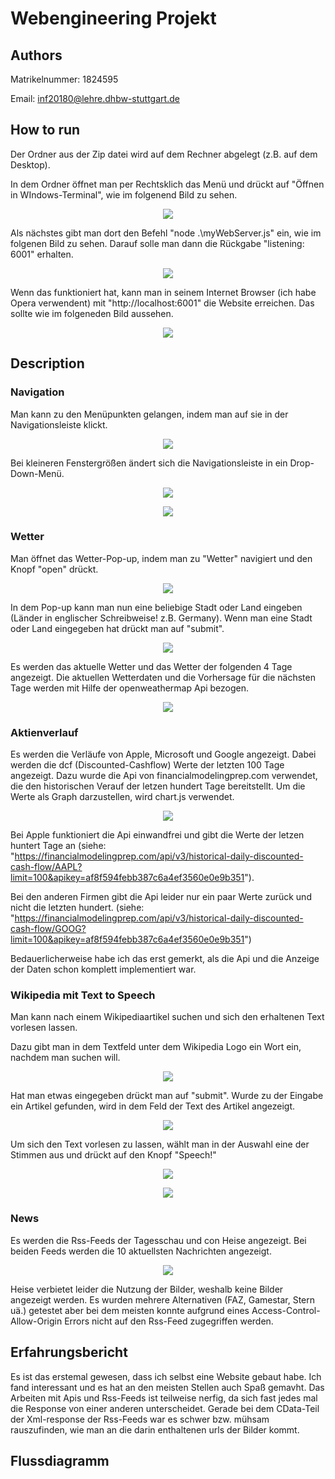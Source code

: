 # Webengineering Projekt


## Authors

Matrikelnummer: 1824595

Email: inf20180@lehre.dhbw-stuttgart.de


## How to run

Der Ordner aus der Zip datei wird auf dem Rechner abgelegt (z.B. auf dem Desktop).

In dem Ordner öffnet man per Rechtsklich das Menü und drückt auf "Öffnen in WIndows-Terminal", wie im folgenend Bild zu sehen.
<p align="center">
  <img src="Bilder Doku/Screenshot 2021-12-12 181247.png">
</p>

Als nächstes gibt man dort den Befehl "node .\myWebServer.js" ein, wie im folgenen Bild zu sehen. Darauf solle man dann die Rückgabe "listening: 6001" erhalten.
<p align="center">
  <img src="Bilder Doku/Screenshot 2021-12-12 181413.png">
</p>

Wenn das funktioniert hat, kann man in seinem Internet Browser (ich habe Opera verwendent) mit "http://localhost:6001" die Website erreichen. Das sollte wie im folgeneden Bild aussehen.
<p align="center">
  <img src="Bilder Doku/Screenshot 2021-12-12 181722.png">
</p>


## Description

### Navigation

Man kann zu den Menüpunkten gelangen, indem man auf sie in der Navigationsleiste klickt.
<p align="center">
  <img src="Bilder Doku/Screenshot 2021-12-12 183636.png">
</p>

Bei kleineren Fenstergrößen ändert sich die Navigationsleiste in ein Drop-Down-Menü.
<p align="center">
  <img src="Bilder Doku/Screenshot 2021-12-12 183740.png">
</p>
<p align="center">
  <img src="Bilder Doku/Screenshot 2021-12-12 183758.png">
</p>

### Wetter

Man öffnet das Wetter-Pop-up, indem man zu "Wetter" navigiert und den Knopf "open" drückt.
<p align="center">
  <img src="Bilder Doku/Screenshot 2021-12-12 184441.png">
</p>

In dem Pop-up kann man nun eine beliebige Stadt oder Land eingeben (Länder in englischer Schreibweise! z.B. Germany). Wenn man eine Stadt oder Land eingegeben hat drückt man auf "submit".
<p align="center">
  <img src="Bilder Doku/Screenshot 2021-12-12 184510.png">
</p>

Es werden das aktuelle Wetter und das Wetter der folgenden 4 Tage angezeigt. Die aktuellen Wetterdaten und die Vorhersage für die nächsten Tage werden mit Hilfe der openweathermap Api bezogen.
<p align="center">
  <img src="Bilder Doku/Screenshot 2021-12-12 184539.png">
</p>

### Aktienverlauf

Es werden die Verläufe von Apple, Microsoft und Google angezeigt. Dabei werden die dcf (Discounted-Cashflow) Werte der letzten 100 Tage angezeigt. Dazu wurde die Api von financialmodelingprep.com verwendet, die den historischen Verauf der letzen hundert Tage bereitstellt.
Um die Werte als Graph darzustellen, wird chart.js verwendet.
<p align="center">
  <img src="Bilder Doku/Screenshot 2021-12-12 185559.png">
</p>

Bei Apple funktioniert die Api einwandfrei und gibt die Werte der letzen huntert Tage an (siehe: "https://financialmodelingprep.com/api/v3/historical-daily-discounted-cash-flow/AAPL?limit=100&apikey=af8f594febb387c6a4ef3560e0e9b351").

Bei den anderen Firmen gibt die Api leider nur ein paar Werte zurück und nicht die letzten hundert. (siehe: "https://financialmodelingprep.com/api/v3/historical-daily-discounted-cash-flow/GOOG?limit=100&apikey=af8f594febb387c6a4ef3560e0e9b351")

Bedauerlicherweise habe ich das erst gemerkt, als die Api und die Anzeige der Daten schon komplett implementiert war.

### Wikipedia mit Text to Speech

Man kann nach einem Wikipediaartikel suchen und sich den erhaltenen Text vorlesen lassen.

Dazu gibt man in dem Textfeld unter dem Wikipedia Logo ein Wort ein, nachdem man suchen will.
<p align="center">
  <img src="Bilder Doku/Screenshot 2021-12-12 190755.png">
</p>

Hat man etwas eingegeben drückt man auf "submit". Wurde zu der Eingabe ein Artikel gefunden, wird in dem Feld der Text des Artikel angezeigt.
<p align="center">
  <img src="Bilder Doku/Screenshot 2021-12-12 190817.png">
</p>

Um sich den Text vorlesen zu lassen, wählt man in der Auswahl eine der Stimmen aus und drückt auf den Knopf "Speech!"
<p align="center">
  <img src="Bilder Doku/Screenshot 2021-12-12 190844.png">
</p>
<p align="center">
  <img src="Bilder Doku/Screenshot 2021-12-12 190908.png">
</p>

### News

Es werden die Rss-Feeds der Tagesschau und con Heise angezeigt. Bei beiden Feeds werden die 10 aktuellsten Nachrichten angezeigt.

<p align="center">
  <img src="Bilder Doku/Screenshot 2021-12-12 191801.png">
</p>

Heise verbietet leider die Nutzung der Bilder, weshalb keine Bilder angezeigt werden. Es wurden mehrere Alternativen (FAZ, Gamestar, Stern uä.) getestet aber bei dem meisten konnte aufgrund eines Access-Control-Allow-Origin Errors nicht auf den Rss-Feed zugegriffen werden.


## Erfahrungsbericht

Es ist das erstemal gewesen, dass ich selbst eine Website gebaut habe. Ich fand interessant und es hat an den meisten Stellen auch Spaß gemavht. Das Arbeiten mit Apis und Rss-Feeds ist teilweise nerfig, da sich fast jedes mal die Response von einer anderen unterscheidet. Gerade bei dem CData-Teil der Xml-response der Rss-Feeds war es schwer bzw. mühsam rauszufinden, wie man an die darin enthaltenen urls der Bilder kommt.


## Flussdiagramm
